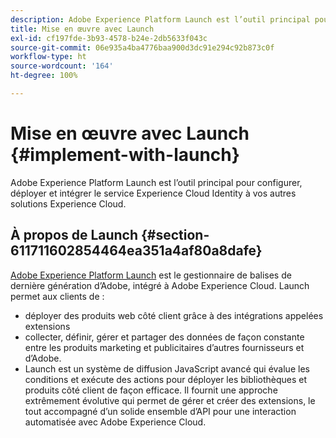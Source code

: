 ```yaml
---
description: Adobe Experience Platform Launch est l’outil principal pour configurer, déployer et intégrer le service Experience Cloud Identity à vos autres solutions Experience Cloud.
title: Mise en œuvre avec Launch
exl-id: cf197fde-3b93-4578-b24e-2db5633f043c
source-git-commit: 06e935a4ba4776baa900d3dc91e294c92b873c0f
workflow-type: ht
source-wordcount: '164'
ht-degree: 100%

---
```


# Mise en œuvre avec Launch {#implement-with-launch}

Adobe Experience Platform Launch est l’outil principal pour configurer, déployer et intégrer le service Experience Cloud Identity à vos autres solutions Experience Cloud.

## À propos de Launch {#section-611711602854464ea351a4af80a8dafe}

[Adobe Experience Platform Launch](https://experienceleague.adobe.com/docs/launch/using/home.html?lang=fr) est le gestionnaire de balises de dernière génération d’Adobe, intégré à Adobe Experience Cloud. Launch permet aux clients de :

* déployer des produits web côté client grâce à des intégrations appelées extensions
* collecter, définir, gérer et partager des données de façon constante entre les produits marketing et publicitaires d’autres fournisseurs et d’Adobe.
* Launch est un système de diffusion JavaScript avancé qui évalue les conditions et exécute des actions pour déployer les bibliothèques et produits côté client de façon efficace. Il fournit une approche extrêmement évolutive qui permet de gérer et créer des extensions, le tout accompagné d’un solide ensemble d’API pour une interaction automatisée avec Adobe Experience Cloud.
